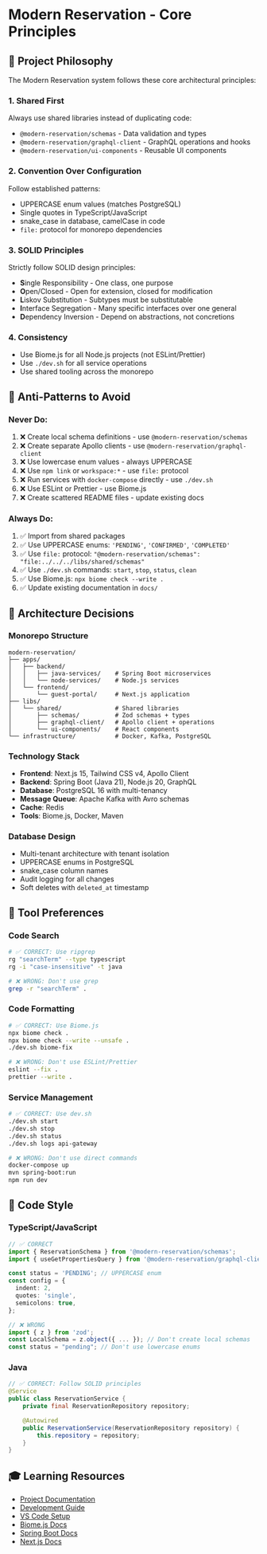 # Modern Reservation - Core Principles

## 🎯 Project Philosophy

The Modern Reservation system follows these core architectural principles:

### 1. **Shared First**
Always use shared libraries instead of duplicating code:
- `@modern-reservation/schemas` - Data validation and types
- `@modern-reservation/graphql-client` - GraphQL operations and hooks
- `@modern-reservation/ui-components` - Reusable UI components

### 2. **Convention Over Configuration**
Follow established patterns:
- UPPERCASE enum values (matches PostgreSQL)
- Single quotes in TypeScript/JavaScript
- snake_case in database, camelCase in code
- `file:` protocol for monorepo dependencies

### 3. **SOLID Principles**
Strictly follow SOLID design principles:
- **S**ingle Responsibility - One class, one purpose
- **O**pen/Closed - Open for extension, closed for modification
- **L**iskov Substitution - Subtypes must be substitutable
- **I**nterface Segregation - Many specific interfaces over one general
- **D**ependency Inversion - Depend on abstractions, not concretions

### 4. **Consistency**
- Use Biome.js for all Node.js projects (not ESLint/Prettier)
- Use `./dev.sh` for all service operations
- Use shared tooling across the monorepo

## 🚫 Anti-Patterns to Avoid

### Never Do:
1. ❌ Create local schema definitions - use `@modern-reservation/schemas`
2. ❌ Create separate Apollo clients - use `@modern-reservation/graphql-client`
3. ❌ Use lowercase enum values - always UPPERCASE
4. ❌ Use `npm link` or `workspace:*` - use `file:` protocol
5. ❌ Run services with `docker-compose` directly - use `./dev.sh`
6. ❌ Use ESLint or Prettier - use Biome.js
7. ❌ Create scattered README files - update existing docs

### Always Do:
1. ✅ Import from shared packages
2. ✅ Use UPPERCASE enums: `'PENDING'`, `'CONFIRMED'`, `'COMPLETED'`
3. ✅ Use `file:` protocol: `"@modern-reservation/schemas": "file:../../../libs/shared/schemas"`
4. ✅ Use `./dev.sh` commands: `start`, `stop`, `status`, `clean`
5. ✅ Use Biome.js: `npx biome check --write .`
6. ✅ Update existing documentation in `docs/`

## 📐 Architecture Decisions

### Monorepo Structure
```
modern-reservation/
├── apps/
│   ├── backend/
│   │   ├── java-services/    # Spring Boot microservices
│   │   └── node-services/    # Node.js services
│   └── frontend/
│       └── guest-portal/     # Next.js application
├── libs/
│   └── shared/               # Shared libraries
│       ├── schemas/          # Zod schemas + types
│       ├── graphql-client/   # Apollo client + operations
│       └── ui-components/    # React components
└── infrastructure/           # Docker, Kafka, PostgreSQL
```

### Technology Stack
- **Frontend**: Next.js 15, Tailwind CSS v4, Apollo Client
- **Backend**: Spring Boot (Java 21), Node.js 20, GraphQL
- **Database**: PostgreSQL 16 with multi-tenancy
- **Message Queue**: Apache Kafka with Avro schemas
- **Cache**: Redis
- **Tools**: Biome.js, Docker, Maven

### Database Design
- Multi-tenant architecture with tenant isolation
- UPPERCASE enums in PostgreSQL
- snake_case column names
- Audit logging for all changes
- Soft deletes with `deleted_at` timestamp

## 🔧 Tool Preferences

### Code Search
```bash
# ✅ CORRECT: Use ripgrep
rg "searchTerm" --type typescript
rg -i "case-insensitive" -t java

# ❌ WRONG: Don't use grep
grep -r "searchTerm" .
```

### Code Formatting
```bash
# ✅ CORRECT: Use Biome.js
npx biome check .
npx biome check --write --unsafe .
./dev.sh biome-fix

# ❌ WRONG: Don't use ESLint/Prettier
eslint --fix .
prettier --write .
```

### Service Management
```bash
# ✅ CORRECT: Use dev.sh
./dev.sh start
./dev.sh stop
./dev.sh status
./dev.sh logs api-gateway

# ❌ WRONG: Don't use direct commands
docker-compose up
mvn spring-boot:run
npm run dev
```

## 📝 Code Style

### TypeScript/JavaScript
```typescript
// ✅ CORRECT
import { ReservationSchema } from '@modern-reservation/schemas';
import { useGetPropertiesQuery } from '@modern-reservation/graphql-client';

const status = 'PENDING'; // UPPERCASE enum
const config = {
  indent: 2,
  quotes: 'single',
  semicolons: true,
};

// ❌ WRONG
import { z } from 'zod';
const LocalSchema = z.object({ ... }); // Don't create local schemas
const status = "pending"; // Don't use lowercase enums
```

### Java
```java
// ✅ CORRECT: Follow SOLID principles
@Service
public class ReservationService {
    private final ReservationRepository repository;

    @Autowired
    public ReservationService(ReservationRepository repository) {
        this.repository = repository;
    }
}
```

## 🎓 Learning Resources

- [Project Documentation](../../docs/README.md)
- [Development Guide](../../docs/guides/DEV_QUICK_REFERENCE.md)
- [VS Code Setup](../../docs/VSCODE_CONFIGURATION_COMPLETE.md)
- [Biome.js Docs](https://biomejs.dev/)
- [Spring Boot Docs](https://spring.io/projects/spring-boot)
- [Next.js Docs](https://nextjs.org/docs)
